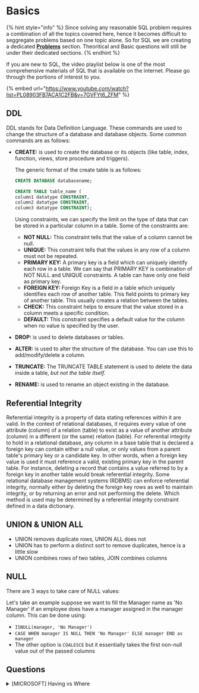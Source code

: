 # Basics

{% hint style="info" %}
Since solving any reasonable SQL problem requires a combination of all the topics covered here, hence it becomes difficult to seggregate problems based on one topic alone. So for SQL we are creating a dedicated [**Problems**](problems.md) section. Theoritical and Basic questions will still be under their dedicated sections.
{% endhint %}

If you are new to SQL, the video playlist below[️](https://www.youtube.com/watch?v=7GVFYt6\_ZFM\&list=PL08903FB7ACA1C2FB) is one of the most comprehensive materials of SQL that is available on the internet. Please go through the portions of interest to you.

{% embed url="https://www.youtube.com/watch?list=PL08903FB7ACA1C2FB&v=7GVFYt6_ZFM" %}

## DDL

DDL stands for Data Definition Language. These commands are used to change the structure of a database and database objects. Some common commands are as follows:

*   **CREATE:** is used to create the database or its objects (like table, index, function, views, store procedure and triggers).

    The generic format of the create table is as follows:

    ```sql
    CREATE DATABASE databasename;

    CREATE TABLE table_name (
    column1 datatype CONSTRAINT,
    column2 datatype CONSTRAINT,
    column3 datatype CONSTRAINT); 
    ```

    Using constraints, we can specify the limit on the type of data that can be stored in a particular column in a table. Some of the constraints are:

    * **NOT NULL:** This constraint tells that the value of a column cannot be null.
    * **UNIQUE:** This constraint tells that the values in any row of a column must not be repeated.
    * **PRIMARY KEY:** A primary key is a field which can uniquely identify each row in a table. We can say that PRIMARY KEY is combination of NOT NULL and UNIQUE constraints. A table can have only one field as primary key.
    * **FOREIGN KEY:** Foreign Key is a field in a table which uniquely identifies each row of another table. This field points to primary key of another table. This usually creates a relation between the tables.
    * **CHECK:** This constraint helps to ensure that the value stored in a column meets a specific condition.
    * **DEFAULT:** This constraint specifies a default value for the column when no value is specified by the user.
* **DROP:** is used to delete databases or tables.
* **ALTER:** is used to alter the structure of the database. You can use this to add/modify/delete a column.
* **TRUNCATE:** The TRUNCATE TABLE statement is used to delete the data inside a table, _but not the table itself._
* **RENAME:** is used to rename an object existing in the database.

## Referential Integrity

Referential integrity is a property of data stating references within it are valid. In the context of relational databases, it requires every value of one attribute (column) of a relation (table) to exist as a value of another attribute (column) in a different (or the same) relation (table). For referential integrity to hold in a relational database, any column in a base table that is declared a foreign key can contain either a null value, or only values from a parent table's primary key or a candidate key. In other words, when a foreign key value is used it must reference a valid, existing primary key in the parent table. For instance, deleting a record that contains a value referred to by a foreign key in another table would break referential integrity. Some relational database management systems (RDBMS) can enforce referential integrity, normally either by deleting the foreign key rows as well to maintain integrity, or by returning an error and not performing the delete. Which method is used may be determined by a referential integrity constraint defined in a data dictionary.

## UNION & UNION ALL

* UNION removes duplicate rows, UNION ALL does not
* UNION has to perform a distinct sort to remove duplicates, hence is a little slow
* UNION combines rows of two tables, JOIN combines columns

## NULL

There are 3 ways to take care of NULL values:

Let's take an example suppose we want to fill the Manager name as 'No Manager' if an employee does have a manager assigned in the manager column. This can be done using:

* `ISNULL(manager, 'No Manager')`
* `CASE WHEN manager IS NULL THEN 'No Manager' ELSE manager END as manager`
* The other option is `COALESCE` but it essentially takes the first non-null value out of the passed columns

## Questions

<details>

<summary>[MICROSOFT] Having vs Where</summary>

Can you elborate on the differences between HAVING and WHERE clause in a SQL query?

**Answer**

The major differences between HAVING and WHERE are as follows:

* WHERE can be used with Select, Insert, Update, Delete statements. HAVING can only be used with Select statements
* WHERE filters rows before aggregation, HAVING filters after that

Performance wise there is not much of a difference, the best practice is to filter out unwanted rows as early as possible.

</details>
